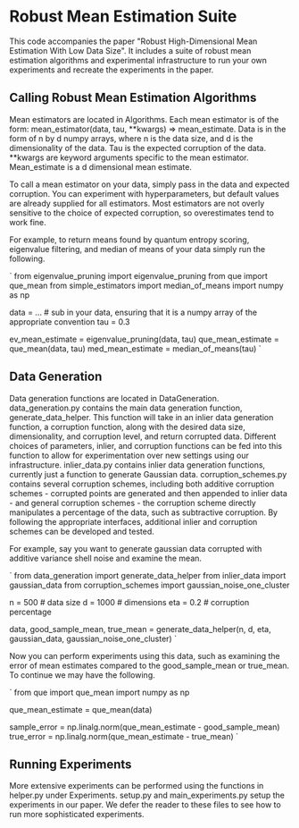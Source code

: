 # Robust Mean Estimation Suite

This code accompanies the paper "Robust High-Dimensional Mean Estimation With Low Data Size". 
It includes a suite of robust mean estimation algorithms and experimental infrastructure to run your own experiments and recreate the experiments in the paper.

## Calling Robust Mean Estimation Algorithms

Mean estimators are located in Algorithms. Each mean estimator is of the form: mean_estimator(data, tau, **kwargs) => mean_estimate. Data is in the form of n by d numpy arrays, where n is the data size, and d is the dimensionality of the data. Tau is the expected corruption of the data. **kwargs are keyword arguments specific to the mean estimator. Mean_estimate is a d dimensional mean estimate.

To call a mean estimator on your data, simply pass in the data and expected corruption. You can experiment with hyperparameters, but default values are already supplied for all estimators. Most estimators are not overly sensitive to the choice of expected corruption, so overestimates tend to work fine.

For example, to return means found by quantum entropy scoring, eigenvalue filtering, and median of means of your data simply run the following.

`
from eigenvalue_pruning import eigenvalue_pruning
from que import que_mean
from simple_estimators import median_of_means
import numpy as np

data = ... # sub in your data, ensuring that it is a numpy array of the appropriate convention
tau = 0.3

ev_mean_estimate = eigenvalue_pruning(data, tau)
que_mean_estimate = que_mean(data, tau)
med_mean_estimate = median_of_means(tau)
`

## Data Generation

Data generation functions are located in DataGeneration. data_generation.py contains the main data generation function, generate_data_helper. This function will take in an inlier data generation function, a corruption function, along with the desired data size, dimensionality, and corruption level, and return corrupted data. Different choices of parameters, inlier, and corruption functions can be fed into this function to allow for experimentation over new settings using our infrastructure. inlier_data.py contains inlier data generation functions, currently just a function to generate Gaussian data. corruption_schemes.py contains several corruption schemes, including both additive corruption schemes - corrupted points are generated and then appended to inlier data - and general corruption schemes - the corruption scheme directly manipulates a percentage of the data, such as subtractive corruption. By following the appropriate interfaces, additional inlier and corruption schemes can be developed and tested.

For example, say you want to generate gaussian data corrupted with additive variance shell noise and examine the mean.

`
from data_generation import generate_data_helper
from inlier_data import gaussian_data
from corruption_schemes import gaussian_noise_one_cluster

n = 500 # data size
d = 1000 # dimensions
eta = 0.2 # corruption percentage

data, good_sample_mean, true_mean = generate_data_helper(n, d, eta, gaussian_data, gaussian_noise_one_cluster)
`

Now you can perform experiments using this data, such as examining the error of mean estimates compared to the good_sample_mean or true_mean. To continue we may have the following.

`
from que import que_mean
import numpy as np

que_mean_estimate = que_mean(data)

sample_error = np.linalg.norm(que_mean_estimate - good_sample_mean)
true_error = np.linalg.norm(que_mean_estimate - true_mean)
`

## Running Experiments

More extensive experiments can be performed using the functions in helper.py under Experiments. setup.py and main_experiments.py setup the experiments in our paper. We defer the reader to these files to see how to run more sophisticated experiments.


